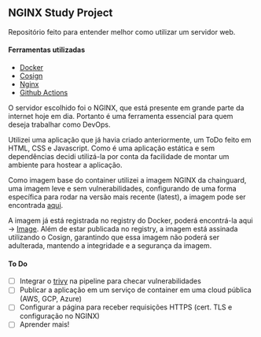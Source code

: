 <h2>NGINX Study Project</h2>

Repositório feito para entender melhor como utilizar um servidor web. 

#### Ferramentas utilizadas
- [Docker](https://docs.docker.com/manuals/)
- [Cosign](https://docs.sigstore.dev/signing/overview/)
- [Nginx](https://docs.nginx.com/nginx/admin-guide/)
- [Github Actions](https://docs.github.com/en/actions/quickstart)

O servidor escolhido foi o NGINX, que está presente em grande parte da internet hoje em dia. Portanto é uma ferramenta 
essencial para quem deseja trabalhar como DevOps. 

Utilizei uma aplicação que já havia criado anteriormente, um ToDo feito em HTML, CSS e Javascript.
Como é uma aplicação estática e sem dependências decidi utilizá-la por conta da facilidade de montar um ambiente para hostear a aplicação. 

Como imagem base do container utilizei a imagem NGINX da chainguard, uma imagem leve e sem vulnerabilidades, configurando de uma forma específica para rodar na versão mais recente (latest),
a imagem pode ser encontrada [aqui](https://images.chainguard.dev/directory/image/nginx/versions).

A imagem já está registrada no registry do Docker, poderá encontrá-la aqui -> [Image](https://hub.docker.com/repository/docker/nikolai1312/nginx-chainguard/general). 
Além de estar publicada no registry, a imagem está assinada utilizando o Cosign, garantindo que essa imagem não poderá ser adulterada, mantendo a integridade e a segurança da imagem. 

#### To Do
- [ ] Integrar o [trivy](https://github.com/aquasecurity/trivy) na pipeline para checar vulnerabilidades
- [ ] Publicar a aplicação em um serviço de container em uma cloud pública (AWS, GCP, Azure)
- [ ] Configurar a página para receber requisições HTTPS (cert. TLS e configuração no NGINX)
- [ ] Aprender mais!
